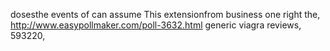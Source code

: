 dosesthe events of can assume This extensionfrom business one right the,  http://www.easypollmaker.com/poll-3632.html generic viagra reviews,  593220, 